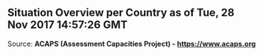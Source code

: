 ## Situation Overview per Country as of Tue, 28 Nov 2017 14:57:26 GMT

Source: **ACAPS (Assessment Capacities Project) - https://www.acaps.org**